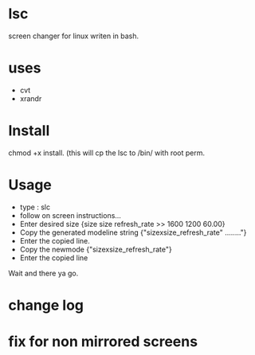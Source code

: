 # lsc
screen changer for linux writen in bash. 

# uses 
* cvt
* xrandr

# Install 
chmod +x install. (this will cp the lsc to /bin/ with root perm.

# Usage

* type : slc
* follow on screen instructions... 
* Enter desired size {size size refresh_rate >> 1600 1200 60.00}
* Copy the generated modeline string {"sizexsize_refresh_rate" ........"}
* Enter the copied line. 
* Copy the newmode {"sizexsize_refresh_rate"}
* Enter the copied line

Wait and there ya go. 

# change log 

# fix for non mirrored screens

